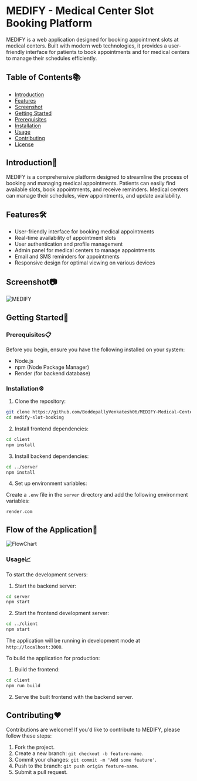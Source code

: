 # MEDIFY - Medical Center Slot Booking Platform

MEDIFY is a web application designed for booking appointment slots at medical centers. Built with modern web technologies, it provides a user-friendly interface for patients to book appointments and for medical centers to manage their schedules efficiently.

## Table of Contents📚

- [Introduction](#introduction)
- [Features](#features)
- [Screenshot](#screenshot)
- [Getting Started](#getting-started)
- [Prerequisites](#prerequisites)
- [Installation](#installation)
- [Usage](#usage)
- [Contributing](#contributing)
- [License](#license)

## Introduction🚀

MEDIFY is a comprehensive platform designed to streamline the process of booking and managing medical appointments. Patients can easily find available slots, book appointments, and receive reminders. Medical centers can manage their schedules, view appointments, and update availability.

## Features🛠️

- User-friendly interface for booking medical appointments
- Real-time availability of appointment slots
- User authentication and profile management
- Admin panel for medical centers to manage appointments
- Email and SMS reminders for appointments
- Responsive design for optimal viewing on various devices

## Screenshot📷

![MEDIFY](https://github.com/BoddepallyVenkatesh06/MEDIFY-Medical-Center-Slot-Booking-Platform/blob/main/Screenshot_Medify.png)

## Getting Started🎯

### Prerequisites📋

Before you begin, ensure you have the following installed on your system:
- Node.js
- npm (Node Package Manager)
- Render (for backend database)

### Installation⚙️

1. Clone the repository:

```bash
git clone https://github.com/BoddepallyVenkatesh06/MEDIFY-Medical-Center-Slot-Booking-Platform.git
cd medify-slot-booking
```

2. Install frontend dependencies:

```bash
cd client
npm install
```

3. Install backend dependencies:

```bash
cd ../server
npm install
```

4. Set up environment variables:

Create a `.env` file in the `server` directory and add the following environment variables:

```
render.com
```

## Flow of the Application🔧

![FlowChart](https://github.com/BoddepallyVenkatesh06/MEDIFY-Medical-Center-Slot-Booking-Platform/blob/main/Flowchart.png)

### Usage📈

To start the development servers:

1. Start the backend server:

```bash
cd server
npm start
```

2. Start the frontend development server:

```bash
cd ../client
npm start
```

The application will be running in development mode at `http://localhost:3000`.

To build the application for production:

1. Build the frontend:

```bash
cd client
npm run build
```

2. Serve the built frontend with the backend server.

## Contributing❤️

Contributions are welcome! If you'd like to contribute to MEDIFY, please follow these steps:

1. Fork the project.
2. Create a new branch: `git checkout -b feature-name`.
3. Commit your changes: `git commit -m 'Add some feature'`.
4. Push to the branch: `git push origin feature-name`.
5. Submit a pull request.